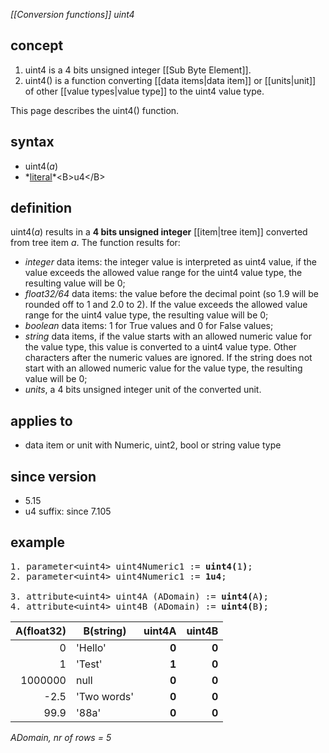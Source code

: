 *[[Conversion functions]] uint4*

## concept

1.  uint4 is a 4 bits unsigned integer [[Sub Byte Element]].
2.  uint4() is a function converting [[data items|data item]] or [[units|unit]] of other [[value types|value type]] to the uint4 value type.

This page describes the uint4() function.

## syntax

- uint4(*a*)
- *[literal](https://en.wikipedia.org/wiki/Literal_(computer_programming))*<B>u4</B>

## definition

uint4(*a*) results in a **4 bits unsigned integer** [[item|tree item]] converted from tree item *a*. The function results for:

- *integer* data items: the integer value is interpreted as uint4 value, if the value exceeds the allowed value range for the uint4 value type, the resulting value will be 0;
- *float32/64* data items: the value before the decimal point (so 1.9 will be rounded off to 1 and 2.0 to 2). If the value exceeds the allowed value range for the uint4 value type, the resulting value will be 0;
- *boolean* data items: 1 for True values and 0 for False values;
- *string* data items, if the value starts with an allowed numeric value for the value type, this value is converted to a uint4 value type. Other characters after the numeric values are ignored. If the string does not start with an allowed numeric value for the value type, the resulting value will be 0;
- *units*, a 4 bits unsigned integer unit of the converted unit.

## applies to

- data item or unit with Numeric, uint2, bool or string value type

## since version

- 5.15
- u4 suffix: since 7.105

## example

<pre>
1. parameter&lt;uint4&gt; uint4Numeric1 := <B>uint4(</B>1<B>)</B>;
2. parameter&lt;uint4&gt; uint4Numeric1 := <B>1u4</B>;

3. attribute&lt;uint4&gt; uint4A (ADomain) := <B>uint4(</B>A<B>)</B>;
4. attribute&lt;uint4&gt; uint4B (ADomain) := <B>uint4(</B>B<B>)</B>;
</pre>

| A(float32) | B(string)   | **uint4A** | **uint4B** |
|-----------:|-------------|-----------:|-----------:|
| 0          | 'Hello'     |      **0** | **0**      |
| 1          | 'Test'      |      **1** | **0**      |
| 1000000    | null        |      **0** | **0**      |
| -2.5       | 'Two words' |      **0** | **0**      |
| 99.9       | '88a'       |      **0** | **0**      |

*ADomain, nr of rows = 5*